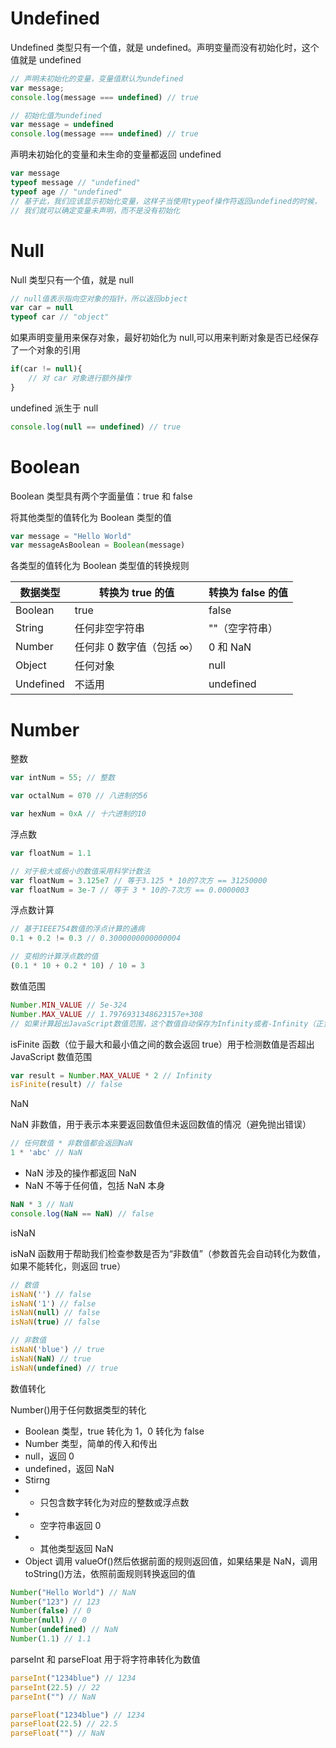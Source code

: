 # Undefined

Undefined 类型只有一个值，就是 undefined。声明变量而没有初始化时，这个值就是 undefined

```JavaScript
// 声明未初始化的变量，变量值默认为undefined
var message;
console.log(message === undefined) // true

// 初始化值为undefined
var message = undefined
console.log(message === undefined) // true
```

声明未初始化的变量和未生命的变量都返回 undefined

```JavaScript
var message
typeof message // "undefined"
typeof age // "undefined"
// 基于此，我们应该显示初始化变量，这样子当使用typeof操作符返回undefined的时候，
// 我们就可以确定变量未声明，而不是没有初始化
```

# Null

Null 类型只有一个值，就是 null

```JavaScript
// null值表示指向空对象的指针，所以返回object
var car = null
typeof car // "object"
```

如果声明变量用来保存对象，最好初始化为 null,可以用来判断对象是否已经保存了一个对象的引用

```JavaScript
if(car != null){
    // 对 car 对象进行额外操作
}
```

undefined 派生于 null

```JavaScript
console.log(null == undefined) // true
```

# Boolean

Boolean 类型具有两个字面量值：true 和 false

将其他类型的值转化为 Boolean 类型的值

```JavaScript
var message = "Hello World"
var messageAsBoolean = Boolean(message)
```

各类型的值转化为 Boolean 类型值的转换规则

| 数据类型  | 转换为 true 的值          | 转换为 false 的值 |
| --------- | ------------------------- | ----------------- |
| Boolean   | true                      | false             |
| String    | 任何非空字符串            | ""（空字符串）    |
| Number    | 任何非 0 数字值（包括 ∞） | 0 和 NaN          |
| Object    | 任何对象                  | null              |
| Undefined | 不适用                    | undefined         |

# Number

整数

```JavaScript
var intNum = 55; // 整数

var octalNum = 070 // 八进制的56

var hexNum = 0xA // 十六进制的10
```

浮点数

```JavaScript
var floatNum = 1.1

// 对于极大或极小的数值采用科学计数法
var floatNum = 3.125e7 // 等于3.125 * 10的7次方 == 31250000
var floatNum = 3e-7 // 等于 3 * 10的-7次方 == 0.0000003
```

浮点数计算

```JavaScript
// 基于IEEE754数值的浮点计算的通病
0.1 + 0.2 != 0.3 // 0.3000000000000004

// 变相的计算浮点数的值
(0.1 * 10 + 0.2 * 10) / 10 = 3
```

数值范围

```JavaScript
Number.MIN_VALUE // 5e-324
Number.MAX_VALUE // 1.7976931348623157e+308
// 如果计算超出JavaScript数值范围，这个数值自动保存为Infinity或者-Infinity（正负∞）
```

isFinite 函数（位于最大和最小值之间的数会返回 true）用于检测数值是否超出 JavaScript 数值范围

```JavaScript
var result = Number.MAX_VALUE * 2 // Infinity
isFinite(result) // false
```

NaN

NaN 非数值，用于表示本来要返回数值但未返回数值的情况（避免抛出错误）

```JavaScript
// 任何数值 * 非数值都会返回NaN
1 * 'abc' // NaN
```

- NaN 涉及的操作都返回 NaN
- NaN 不等于任何值，包括 NaN 本身

```JavaScript
NaN * 3 // NaN
console.log(NaN == NaN) // false
```

isNaN

isNaN 函数用于帮助我们检查参数是否为“非数值”（参数首先会自动转化为数值，如果不能转化，则返回 true）

```JavaScript
// 数值
isNaN('') // false
isNaN('1') // false
isNaN(null) // false
isNaN(true) // false

// 非数值
isNaN('blue') // true
isNaN(NaN) // true
isNaN(undefined) // true
```

数值转化

Number()用于任何数据类型的转化

- Boolean 类型，true 转化为 1，0 转化为 false
- Number 类型，简单的传入和传出
- null，返回 0
- undefined，返回 NaN
- Stirng
- - 只包含数字转化为对应的整数或浮点数
- - 空字符串返回 0
- - 其他类型返回 NaN
- Object 调用 valueOf()然后依据前面的规则返回值，如果结果是 NaN，调用 toString()方法，依照前面规则转换返回的值

```JavaScript
Number("Hello World") // NaN
Number("123") // 123
Number(false) // 0
Number(null) // 0
Number(undefined) // NaN
Number(1.1) // 1.1
```

parseInt 和 parseFloat 用于将字符串转化为数值

```JavaScript
parseInt("1234blue") // 1234
parseInt(22.5) // 22
parseInt("") // NaN
```

```JavaScript
parseFloat("1234blue") // 1234
parseFloat(22.5) // 22.5
parseFloat("") // NaN
```
